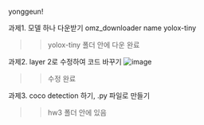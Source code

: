 yonggeun!

과제1. 모델 하나 다운받기
omz_downloader name yolox-tiny
>> yolox-tiny 폴더 안에 다운 완료

과제2. layer 2로 수정하여 코드 바꾸기
![image](https://github.com/kccistc/intel-03/assets/148949629/021bd244-1cca-429a-8333-a54cbdb23cba)
>> 수정 완료

과제3. coco detection 하기, .py 파일로 만들기
>> hw3 폴더 안에 있음
